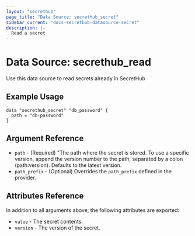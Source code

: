 ```yaml
---
layout: "secrethub"
page_title: "Data Source: secrethub_secret"
sidebar_current: "docs-secrethub-datasource-secret"
description: |-
  Read a secret
---
```


# Data Source: secrethub_read

Use this data source to read secrets already in SecretHub

## Example Usage

```hcl
data "secrethub_secret" "db_password" {
  path = "db-password"
}
```

## Argument Reference

* `path` - (Required) "The path where the secret is stored. To use a specific version, append the version number to the path, separated by a colon (path:version). Defaults to the latest version.
* `path_prefix` - (Optional) Overrides the `path_prefix` defined in the provider.

## Attributes Reference

In addition to all arguments above, the following attributes are exported:

* `value` - The secret contents.
* `version` - The version of the secret.
